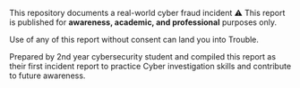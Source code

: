 This repository documents a real-world cyber fraud incident
⚠️ This report is published for **awareness, academic, and professional** purposes only.

Use of any of this report without consent can land you into Trouble.

Prepared by 2nd year cybersecurity student and compiled this report as their first incident report to practice
 Cyber investigation skills and contribute to future awareness.

